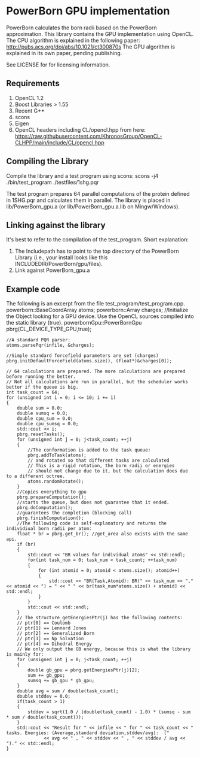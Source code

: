 # PowerBorn GPU implementation 
PowerBorn calculates the born radii based on the PowerBorn approximation. This library contains the GPU implementation using OpenCL.
The CPU algorithm is explained in the following paper:
http://pubs.acs.org/doi/abs/10.1021/ct300870s
The GPU algorithm is explained in its own paper, pending publishing.

See LICENSE for for licensing information.

## Requirements
1. OpenCL 1.2
2. Boost Libraries > 1.55
3. Recent G++
4. scons
5. Eigen
6. OpenCL headers including CL/opencl.hpp from here: https://raw.githubusercontent.com/KhronosGroup/OpenCL-CLHPP/main/include/CL/opencl.hpp


## Compiling the Library
Compile the library and a test program using scons:
    scons -j4
    ./bin/test_program ./testfiles/1shg.pqr

The test program prepares 64 parallel computations of the protein defined in 1SHG.pqr and calculates them in parallel. The library is placed in lib/PowerBorn_gpu.a (or lib/PowerBorn_gpu.a.lib on Mingw/Windows).

## Linking against the library

It's best to refer to the compilation of the test_program. Short explanation:
1. The Includepath has to point to the top directory of the PowerBorn Library (i.e., your install looks like this INCLUDEDIR/PowerBorn/gpu/files).
2. Link against PowerBorn_gpu.a

## Example code

The following is an excerpt from the file test_program/test_program.cpp.
    powerborn::BaseCoordArray atoms;
    powerborn::Array charges;
    //Initialize the Object looking for a GPU device. Use the OpenCL sources compiled into the static library (true).
    powerbornGpu::PowerBornGpu pbrg(CL_DEVICE_TYPE_GPU,true);

    //A standard PQR parser:
    atoms.parsePqr(infile, &charges);

    //Simple standard forcefield parameters are set (charges)
    pbrg.initDefaultForceField(atoms.size(), (float*)&charges[0]);

    // 64 calculations are prepared. The more calculations are prepared before running the better.
    // Not all calculations are run in parallel, but the scheduler works better if the queue is big.
    int task_count = 64;
    for (unsigned int i = 0; i <= 10; i += 1)
    {
        double sum = 0.0;
        double sumsq = 0.0;
        double cpu_sum = 0.0;
        double cpu_sumsq = 0.0;
        std::cout << i;
        pbrg.resetTasks();
        for (unsigned int j = 0; j<task_count; ++j)
        {
            //The conformation is added to the task queue:
            pbrg.addToTask(atoms);
            // and rotated so that different tasks are calculated 
            // This is a rigid rotation, the born radii or energies 
            // should not change due to it, but the calculation does due to a different octree.
            atoms.randomRotate();
        }
        //Copies everything to gpu
        pbrg.prepareComputation();
        //starts the queue, but does not guarantee that it ended.
        pbrg.doComputation();
        //guarantees the completion (blocking call)
        pbrg.finishComputation();
        //The following code is self-explanatory and returns the individiual born radii per atom:
        float * br = pbrg.get_br(); //get_area also exists with the same api.
        if (br)
        {
            std::cout << "BR values for individual atoms" << std::endl;
            for(int task_num = 0; task_num < task_count; ++task_num)
            {
                for (int atomid = 0; atomid < atoms.size(); atomid++)
                {
                    std::cout << "BR(Task,Atomid): BR(" << task_num << "," << atomid << ") = " << " " << br[task_num*atoms.size() + atomid] << std::endl;
                }
            }
            std::cout << std::endl;
        }
        // The structure getEnergiesPtr(j) has the following contents:
        // ptr[0] == Coulomb
        // ptr[1] == Lennard Jones
        // ptr[2] == Generalized Born
        // ptr[3] == Np Solvation
        // ptr[4] == Dihedral Energy
        // We only output the GB energy, because this is what the library is mainly for:
        for (unsigned int j = 0; j<task_count; ++j)
        {
            double gb_gpu = pbrg.getEnergiesPtr(j)[2];
            sum += gb_gpu;
            sumsq += gb_gpu * gb_gpu;
        }
        double avg = sum / double(task_count);
        double stddev = 0.0; 
        if(task_count > 1) 
        {
            stddev = sqrt(1.0 / (double(task_count) - 1.0) * (sumsq - sum * sum / double(task_count)));
        }
        std::cout << "Result for " << infile << " for " << task_count << " tasks. Energies: (Average,standard deviation,stddev/avg):  (" 
                  << avg << " , " << stddev << " , " << stddev / avg << ")." << std::endl;
    }
